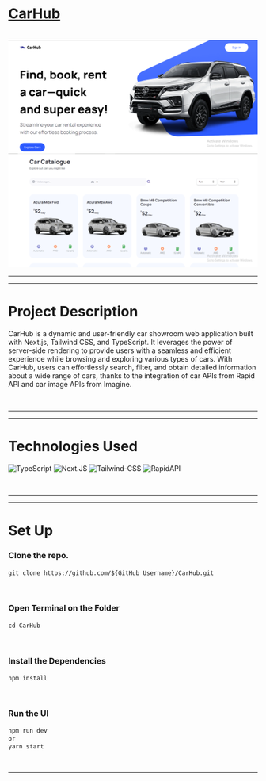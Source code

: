 # <a href="https://car-hub-orpin.vercel.app/">CarHub</a>

<br>
<img src ="readme_assets\page.png"></img>
<img src ="readme_assets\page2.png"></img>


<hr>
<hr>


# Project Description

CarHub is a dynamic and user-friendly car showroom web application built with Next.js, Tailwind CSS, and TypeScript. It leverages the power of server-side rendering to provide users with a seamless and efficient experience while browsing and exploring various types of cars. With CarHub, users can effortlessly search, filter, and obtain detailed information about a wide range of cars, thanks to the integration of car APIs from Rapid API and car image APIs from Imagine.

<br>

<hr>
<hr>

# Technologies Used

![TypeScript](https://img.shields.io/badge/TypeScript-323330?style=for-the-badge&logo=typescript&logoColor=blue)
![Next.JS](https://img.shields.io/badge/NextJs-white?style=for-the-badge&logo=nextdotjs&logoColor=black)
![Tailwind-CSS](https://img.shields.io/badge/Tailwind-blue?style=for-the-badge&logo=tailwindcss&logoColor=61DAFB)
![RapidAPI](https://img.shields.io/badge/RapidAPI-ADE?style=for-the-badge&logo=firebas&logoColor=white)

<br>
<hr>
<hr>

<!-- <br> -->

# Set Up

### Clone the repo.

```
git clone https://github.com/${GitHub Username}/CarHub.git
```

<br>

### Open Terminal on the Folder

```
cd CarHub
```

<br>

### Install the Dependencies

```
npm install
```

<br>

### Run the UI

```
npm run dev
or
yarn start
```

<br>
<hr>